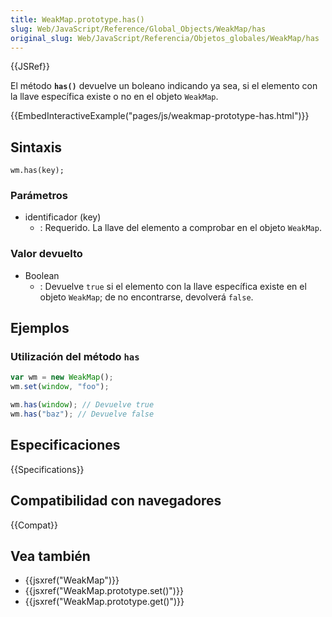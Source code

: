 ```yaml
---
title: WeakMap.prototype.has()
slug: Web/JavaScript/Reference/Global_Objects/WeakMap/has
original_slug: Web/JavaScript/Referencia/Objetos_globales/WeakMap/has
---
```


{{JSRef}}

El método **`has()`** devuelve un boleano indicando ya sea, si el elemento con la llave específica existe o no en el objeto `WeakMap`.

{{EmbedInteractiveExample("pages/js/weakmap-prototype-has.html")}}

## Sintaxis

```
wm.has(key);
```

### Parámetros

- identificador (key)
  - : Requerido. La llave del elemento a comprobar en el objeto `WeakMap`.

### Valor devuelto

- Boolean
  - : Devuelve `true` si el elemento con la llave específica existe en el objeto `WeakMap`; de no encontrarse, devolverá `false`.

## Ejemplos

### Utilización del método `has`

```js
var wm = new WeakMap();
wm.set(window, "foo");

wm.has(window); // Devuelve true
wm.has("baz"); // Devuelve false
```

## Especificaciones

{{Specifications}}

## Compatibilidad con navegadores

{{Compat}}

## Vea también

- {{jsxref("WeakMap")}}
- {{jsxref("WeakMap.prototype.set()")}}
- {{jsxref("WeakMap.prototype.get()")}}

